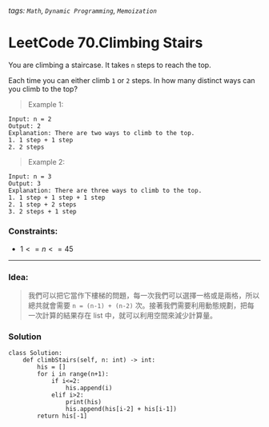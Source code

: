 ###### tags: `Math`, `Dynamic Programming`, `Memoization`

# LeetCode 70.Climbing Stairs

You are climbing a staircase. It takes ```n``` steps to reach the top.

Each time you can either climb ```1``` or ```2``` steps. In how many distinct ways can you climb to the top?  
  
 

>Example 1:
```
Input: n = 2
Output: 2
Explanation: There are two ways to climb to the top.
1. 1 step + 1 step
2. 2 steps
```

>Example 2:
```
Input: n = 3
Output: 3
Explanation: There are three ways to climb to the top.
1. 1 step + 1 step + 1 step
2. 1 step + 2 steps
3. 2 steps + 1 step
```
 

### Constraints:

- $1 <= n <= 45$



---
### Idea:
>我們可以把它當作下樓梯的問題，每一次我們可以選擇一格或是兩格，所以總共就會需要 ```n = (n-1) + (n-2)``` 次。接著我們需要利用動態規劃，把每一次計算的結果存在 list 中，就可以利用空間來減少計算量。
### Solution

```python=
class Solution:
    def climbStairs(self, n: int) -> int:
        his = []
        for i in range(n+1):
            if i<=2:
                his.append(i)
            elif i>2:
                print(his)
                his.append(his[i-2] + his[i-1])
        return his[-1]
```
